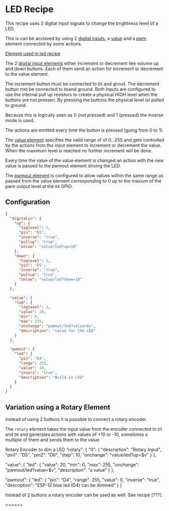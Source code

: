 # LED Recipe

This recipe uses 2 digital input signals to change the brightness level of a LED.

This is can be accieved by using 2 [digital inputs](/elements/digitalin), a [value](/elements/value) and a [pwm](/elements/pwmout) element connected by some actions.

[Element used in led recipe](ledflow.png)

The 2 [digital input elements](/elements/digitalin) either increment or decrement like volume up and down buttons.
Each of them send an action for increment or decrement to the value element.

The increment button must be connected to `D5` and groud. The decrement button mst be connected to `D6`and ground. Both inputs are configured to use the internal pull up resistors to create a physical HIGH level when the buttons are not pressen. By pressing the buttons the physical level ist pulled to ground.

Because this is logically seen as 0 (not pressed) and 1 (pressed) the inverse mode is used.

The actions are emitted every time the button is pressed (going from 0 to 1).

The [value element](/elements/value) specifies the valid range of of 0...255 and gets controlled by the actions from the input element to increment or decrement the value. When the maximum level is reached no further increment will be done.

Every time the value of the value element is changed an action with the new value is passed to the pwmout element driving the LED.

The [pwmout element](/elements/pwmout) is configured to allow values within the same range as passed from the value element corresponding to 0 up to the maxium of the pwm output level at the `D4` GPIO.

## Configuration

```JSON
{
  "digitalin": {
    "up": {
      "loglevel": 2,
      "pin": "D5",
      "inverse": "true",
      "pullup": "true",
      "onlow": "value/led?up=10"
    },
    "down": {
      "loglevel": 2,
      "pin": "D5",
      "inverse": "true",
      "pullup": "true",
      "onlow": "value/led?down=10"
    }
  },

  "value": {
    "led": {
      "loglevel": 2,
      "value": 20,
      "min": 0,
      "max": 255,
      "onchange": "pwmout/led?value=$v",
      "description": "value for the LED"
    }
  },

  "pwmout": {
    "led": {
      "pin": "D4",
      "range": 255,
      "value": 10,
      "invers": "true",
      "description": "Build-in LED"
    }
  }
}
```

## Variation using a Rotary Element

Instead of using 2 buttons it is possible to connect a rotary encoder.

The `rotary` element takes the input value from the encoder connected to `D5` and `D6` and generates actions with values of +10 or -10, sometimes a multiple of them and sends them to the value.


Rotary Encoder to dim a LED
"rotary": {
  "0": {
    "description": "Rotary Input",
    "pin1": "D5",
    "pin2": "D6",
    "step": 10,
    "onchange": "value/led?up=$v"
  }
},

"value": {
  "led": {
    "value": 20,
    "min": 0,
    "max": 255,
    "onchange": "pwmout/led?value=$v",
    "description": "a value"
  }
},

"pwmout": {
  "led": {
    "pin": "D4",
    "range": 255,
    "value": 0,
    "inverse": "true",
    "description": "ESP-12 blue led (D4) can be dimmed"
  }
}



Instead of 2 buttons a rotary encoder can be used as well. See recipe [???].


======



